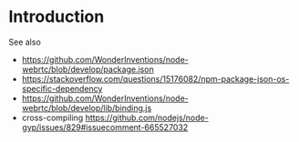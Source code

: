 # Introduction

See also

  - https://github.com/WonderInventions/node-webrtc/blob/develop/package.json
  - https://stackoverflow.com/questions/15176082/npm-package-json-os-specific-dependency
  - https://github.com/WonderInventions/node-webrtc/blob/develop/lib/binding.js
  - cross-compiling https://github.com/nodejs/node-gyp/issues/829#issuecomment-665527032
